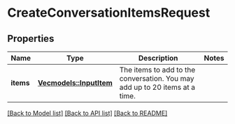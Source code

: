 # CreateConversationItemsRequest

## Properties

Name | Type | Description | Notes
------------ | ------------- | ------------- | -------------
**items** | [**Vec<models::InputItem>**](InputItem.md) | The items to add to the conversation. You may add up to 20 items at a time.  | 

[[Back to Model list]](../README.md#documentation-for-models) [[Back to API list]](../README.md#documentation-for-api-endpoints) [[Back to README]](../README.md)


